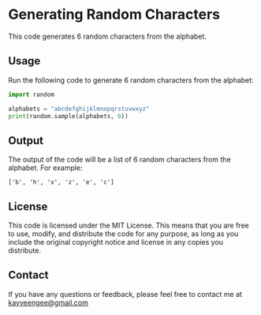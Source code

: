 # Generating Random Characters

This code generates 6 random characters from the alphabet.

## Usage

Run the following code to generate 6 random characters from the alphabet:

```python
import random

alphabets = "abcdefghijklmnopqrstuvwxyz"
print(random.sample(alphabets, 6))
```

## Output

The output of the code will be a list of 6 random characters from the alphabet. For example:

```
['b', 'h', 'x', 'z', 'e', 'c']
```

## License

This code is licensed under the MIT License. This means that you are free to use, modify, and distribute the code for any purpose, as long as you include the original copyright notice and license in any copies you distribute.

## Contact

If you have any questions or feedback, please feel free to contact me at kayveengee@gmail.com